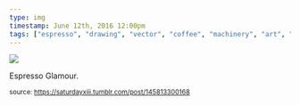 ```yaml
---
type: img
timestamp: June 12th, 2016 12:00pm
tags: ["espresso", "drawing", "vector", "coffee", "machinery", "art", "Neon"]
---
```

<img src="https://saturdayxiii.github.io/media/media/145813300168.jpg"/>
                                                                                          
Espresso Glamour.
 
                                    
                
                
                
                
                                
<small>source: https://saturdayxiii.tumblr.com/post/145813300168</small>